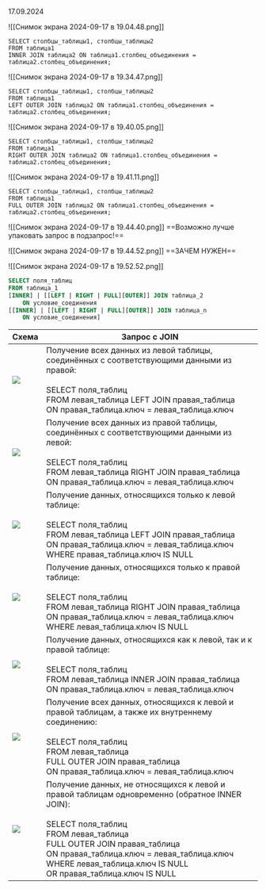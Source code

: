 17.09.2024

![[Снимок экрана 2024-09-17 в 19.04.48.png]]
```
SELECT столбцы_таблицы1, столбцы_таблицы2  
FROM таблица1  
INNER JOIN таблица2 ON таблица1.столбец_объединения = таблица2.столбец_объединения;
```
![[Снимок экрана 2024-09-17 в 19.34.47.png]]
```
SELECT столбцы_таблицы1, столбцы_таблицы2  
FROM таблица1  
LEFT OUTER JOIN таблица2 ON таблица1.столбец_объединения = таблица2.столбец_объединения;
```
![[Снимок экрана 2024-09-17 в 19.40.05.png]]
```
SELECT столбцы_таблицы1, столбцы_таблицы2  
FROM таблица1  
RIGHT OUTER JOIN таблица2 ON таблица1.столбец_объединения = таблица2.столбец_объединения;
```
![[Снимок экрана 2024-09-17 в 19.41.11.png]]
```
SELECT столбцы_таблицы1, столбцы_таблицы2  
FROM таблица1  
FULL OUTER JOIN таблица2 ON таблица1.столбец_объединения = таблица2.столбец_объединения;
```
![[Снимок экрана 2024-09-17 в 19.44.40.png]]
==Возможно лучше упаковать запрос в подзапрос!==

![[Снимок экрана 2024-09-17 в 19.44.52.png]]
==ЗАЧЕМ НУЖЕН==

![[Снимок экрана 2024-09-17 в 19.52.52.png]]
```sql
SELECT поля_таблиц
FROM таблица_1
[INNER] | [[LEFT | RIGHT | FULL][OUTER]] JOIN таблица_2
    ON условие_соединения
[[INNER] | [[LEFT | RIGHT | FULL][OUTER]] JOIN таблица_n
    ON условие_соединения]
```

| Схема                                                                                     | Запрос с JOIN                                                                                                                                                                                                                                                                                                      |
| ----------------------------------------------------------------------------------------- | ------------------------------------------------------------------------------------------------------------------------------------------------------------------------------------------------------------------------------------------------------------------------------------------------------------------ |
| ![](https://sql-academy.org/static/guidePage/multi-table-request-join/left.svg)           | Получение всех данных из левой таблицы, соединённых с соответствующими данными из правой:<br><br>SELECT поля_таблиц <br>FROM левая_таблица LEFT JOIN правая_таблица <br>    ON правая_таблица.ключ = левая_таблица.ключ                                                                                            |
| ![](https://sql-academy.org/static/guidePage/multi-table-request-join/right.svg)          | Получение всех данных из правой таблицы, соединённых с соответствующими данными из левой:<br><br>SELECT поля_таблиц<br>FROM левая_таблица RIGHT JOIN правая_таблица<br>    ON правая_таблица.ключ = левая_таблица.ключ                                                                                             |
| ![](https://sql-academy.org/static/guidePage/multi-table-request-join/left_no_right.svg)  | Получение данных, относящихся только к левой таблице:<br><br>SELECT поля_таблиц<br>FROM левая_таблица LEFT JOIN правая_таблица<br>    ON правая_таблица.ключ = левая_таблица.ключ<br>WHERE правая_таблица.ключ IS NULL                                                                                             |
| ![](https://sql-academy.org/static/guidePage/multi-table-request-join/right_no_left.svg)  | Получение данных, относящихся только к правой таблице:<br><br>SELECT поля_таблиц<br>FROM левая_таблица RIGHT JOIN правая_таблица<br>    ON правая_таблица.ключ = левая_таблица.ключ<br>WHERE левая_таблица.ключ IS NULL                                                                                            |
| ![](https://sql-academy.org/static/guidePage/multi-table-request-join/right_and_left.svg) | Получение данных, относящихся как к левой, так и к правой таблице:<br><br>SELECT поля_таблиц<br>FROM левая_таблица INNER JOIN правая_таблица<br>    ON правая_таблица.ключ = левая_таблица.ключ                                                                                                                    |
| ![](https://sql-academy.org/static/guidePage/multi-table-request-join/all.svg)            | Получение всех данных, относящихся к левой и правой таблицам, а также их внутреннему соединению:<br><br>SELECT поля_таблиц <br>FROM левая_таблица<br>    FULL OUTER JOIN правая_таблица<br>    ON правая_таблица.ключ = левая_таблица.ключ                                                                         |
| ![](https://sql-academy.org/static/guidePage/multi-table-request-join/right_xor_left.svg) | Получение данных, не относящихся к левой и правой таблицам одновременно (обратное INNER JOIN):<br><br>SELECT поля_таблиц <br>FROM левая_таблица<br>    FULL OUTER JOIN правая_таблица<br>    ON правая_таблица.ключ = левая_таблица.ключ<br>WHERE левая_таблица.ключ IS NULL<br>    OR правая_таблица.ключ IS NULL |
